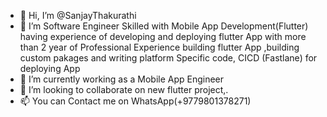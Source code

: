 - 👋 Hi, I’m @SanjayThakurathi
- 👀 I’m  Software Engineer Skilled with Mobile App Development(Flutter) having experience of developing and deploying flutter App with more than 2 year of Professional Experience building flutter App ,building custom pakages and writing platform Specific code, CICD (Fastlane) for deploying App
- 🌱 I’m currently working as a Mobile App Engineer
- 💞️ I’m looking to collaborate on new flutter project,. 
- 📫 You can Contact me on WhatsApp(+9779801378271)

 
